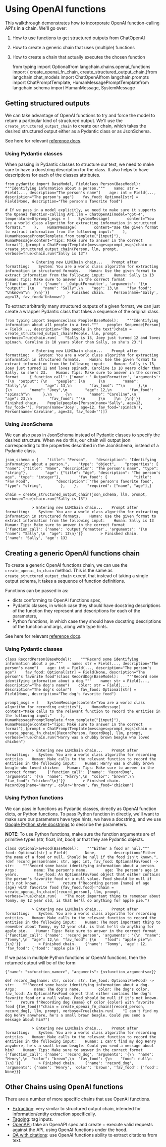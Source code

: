 Using OpenAI functions
======================

This walkthrough demonstrates how to incorporate OpenAI function-calling API's in a chain. We'll go over:

1.  How to use functions to get structured outputs from ChatOpenAI
2.  How to create a generic chain that uses (multiple) functions
3.  How to create a chain that actually executes the chosen function

    from typing import Optionalfrom langchain.chains.openai_functions import (    create_openai_fn_chain,    create_structured_output_chain,)from langchain.chat_models import ChatOpenAIfrom langchain.prompts import ChatPromptTemplate, HumanMessagePromptTemplatefrom langchain.schema import HumanMessage, SystemMessage

Getting structured outputs[​](#getting-structured-outputs "Direct link to Getting structured outputs")
------------------------------------------------------------------------------------------------------

We can take advantage of OpenAI functions to try and force the model to return a particular kind of structured output. We'll use the `create_structured_output_chain` to create our chain, which takes the desired structured output either as a Pydantic class or as JsonSchema.

See here for relevant [reference docs](https://api.python.langchain.com/en/latest/chains/langchain.chains.openai_functions.base.create_structured_output_chain.html).

### Using Pydantic classes[​](#using-pydantic-classes "Direct link to Using Pydantic classes")

When passing in Pydantic classes to structure our text, we need to make sure to have a docstring description for the class. It also helps to have descriptions for each of the classes attributes.

    from pydantic import BaseModel, Fieldclass Person(BaseModel):    """Identifying information about a person."""    name: str = Field(..., description="The person's name")    age: int = Field(..., description="The person's age")    fav_food: Optional[str] = Field(None, description="The person's favorite food")

    # If we pass in a model explicitly, we need to make sure it supports the OpenAI function-calling API.llm = ChatOpenAI(model="gpt-4", temperature=0)prompt_msgs = [    SystemMessage(        content="You are a world class algorithm for extracting information in structured formats."    ),    HumanMessage(        content="Use the given format to extract information from the following input:"    ),    HumanMessagePromptTemplate.from_template("{input}"),    HumanMessage(content="Tips: Make sure to answer in the correct format"),]prompt = ChatPromptTemplate(messages=prompt_msgs)chain = create_structured_output_chain(Person, llm, prompt, verbose=True)chain.run("Sally is 13")

                > Entering new LLMChain chain...    Prompt after formatting:    System: You are a world class algorithm for extracting information in structured formats.    Human: Use the given format to extract information from the following input:    Human: Sally is 13    Human: Tips: Make sure to answer in the correct format     {'function_call': {'name': '_OutputFormatter', 'arguments': '{\n  "output": {\n    "name": "Sally",\n    "age": 13,\n    "fav_food": "Unknown"\n  }\n}'}}        > Finished chain.    Person(name='Sally', age=13, fav_food='Unknown')

To extract arbitrarily many structured outputs of a given format, we can just create a wrapper Pydantic class that takes a sequence of the original class.

    from typing import Sequenceclass People(BaseModel):    """Identifying information about all people in a text."""    people: Sequence[Person] = Field(..., description="The people in the text")chain = create_structured_output_chain(People, llm, prompt, verbose=True)chain.run(    "Sally is 13, Joey just turned 12 and loves spinach. Caroline is 10 years older than Sally, so she's 23.")

                > Entering new LLMChain chain...    Prompt after formatting:    System: You are a world class algorithm for extracting information in structured formats.    Human: Use the given format to extract information from the following input:    Human: Sally is 13, Joey just turned 12 and loves spinach. Caroline is 10 years older than Sally, so she's 23.    Human: Tips: Make sure to answer in the correct format     {'function_call': {'name': '_OutputFormatter', 'arguments': '{\n  "output": {\n    "people": [\n      {\n        "name": "Sally",\n        "age": 13,\n        "fav_food": ""\n      },\n      {\n        "name": "Joey",\n        "age": 12,\n        "fav_food": "spinach"\n      },\n      {\n        "name": "Caroline",\n        "age": 23,\n        "fav_food": ""\n      }\n    ]\n  }\n}'}}        > Finished chain.    People(people=[Person(name='Sally', age=13, fav_food=''), Person(name='Joey', age=12, fav_food='spinach'), Person(name='Caroline', age=23, fav_food='')])

### Using JsonSchema[​](#using-jsonschema "Direct link to Using JsonSchema")

We can also pass in JsonSchema instead of Pydantic classes to specify the desired structure. When we do this, our chain will output json corresponding to the properties described in the JsonSchema, instead of a Pydantic class.

    json_schema = {    "title": "Person",    "description": "Identifying information about a person.",    "type": "object",    "properties": {        "name": {"title": "Name", "description": "The person's name", "type": "string"},        "age": {"title": "Age", "description": "The person's age", "type": "integer"},        "fav_food": {            "title": "Fav Food",            "description": "The person's favorite food",            "type": "string",        },    },    "required": ["name", "age"],}

    chain = create_structured_output_chain(json_schema, llm, prompt, verbose=True)chain.run("Sally is 13")

                > Entering new LLMChain chain...    Prompt after formatting:    System: You are a world class algorithm for extracting information in structured formats.    Human: Use the given format to extract information from the following input:    Human: Sally is 13    Human: Tips: Make sure to answer in the correct format     {'function_call': {'name': 'output_formatter', 'arguments': '{\n  "name": "Sally",\n  "age": 13\n}'}}        > Finished chain.    {'name': 'Sally', 'age': 13}

Creating a generic OpenAI functions chain[​](#creating-a-generic-openai-functions-chain "Direct link to Creating a generic OpenAI functions chain")
---------------------------------------------------------------------------------------------------------------------------------------------------

To create a generic OpenAI functions chain, we can use the `create_openai_fn_chain` method. This is the same as `create_structured_output_chain` except that instead of taking a single output schema, it takes a sequence of function definitions.

Functions can be passed in as:

*   dicts conforming to OpenAI functions spec,
*   Pydantic classes, in which case they should have docstring descriptions of the function they represent and descriptions for each of the parameters,
*   Python functions, in which case they should have docstring descriptions of the function and args, along with type hints.

See here for relevant [reference docs](https://api.python.langchain.com/en/latest/chains/langchain.chains.openai_functions.base.create_openai_fn_chain.html).

### Using Pydantic classes[​](#using-pydantic-classes-1 "Direct link to Using Pydantic classes")

    class RecordPerson(BaseModel):    """Record some identifying information about a pe."""    name: str = Field(..., description="The person's name")    age: int = Field(..., description="The person's age")    fav_food: Optional[str] = Field(None, description="The person's favorite food")class RecordDog(BaseModel):    """Record some identifying information about a dog."""    name: str = Field(..., description="The dog's name")    color: str = Field(..., description="The dog's color")    fav_food: Optional[str] = Field(None, description="The dog's favorite food")

    prompt_msgs = [    SystemMessage(content="You are a world class algorithm for recording entities"),    HumanMessage(        content="Make calls to the relevant function to record the entities in the following input:"    ),    HumanMessagePromptTemplate.from_template("{input}"),    HumanMessage(content="Tips: Make sure to answer in the correct format"),]prompt = ChatPromptTemplate(messages=prompt_msgs)chain = create_openai_fn_chain([RecordPerson, RecordDog], llm, prompt, verbose=True)chain.run("Harry was a chubby brown beagle who loved chicken")

                > Entering new LLMChain chain...    Prompt after formatting:    System: You are a world class algorithm for recording entities    Human: Make calls to the relevant function to record the entities in the following input:    Human: Harry was a chubby brown beagle who loved chicken    Human: Tips: Make sure to answer in the correct format     {'function_call': {'name': 'RecordDog', 'arguments': '{\n  "name": "Harry",\n  "color": "brown",\n  "fav_food": "chicken"\n}'}}        > Finished chain.    RecordDog(name='Harry', color='brown', fav_food='chicken')

### Using Python functions[​](#using-python-functions "Direct link to Using Python functions")

We can pass in functions as Pydantic classes, directly as OpenAI function dicts, or Python functions. To pass Python function in directly, we'll want to make sure our parameters have type hints, we have a docstring, and we use [Google Python style docstrings](https://google.github.io/styleguide/pyguide.html#doc-function-args) to describe the parameters.

**NOTE**: To use Python functions, make sure the function arguments are of primitive types (str, float, int, bool) or that they are Pydantic objects.

    class OptionalFavFood(BaseModel):    """Either a food or null."""    food: Optional[str] = Field(        None,        description="Either the name of a food or null. Should be null if the food isn't known.",    )def record_person(name: str, age: int, fav_food: OptionalFavFood) -> str:    """Record some basic identifying information about a person.    Args:        name: The person's name.        age: The person's age in years.        fav_food: An OptionalFavFood object that either contains the person's favorite food or a null value. Food should be null if it's not known.    """    return f"Recording person {name} of age {age} with favorite food {fav_food.food}!"chain = create_openai_fn_chain([record_person], llm, prompt, verbose=True)chain.run(    "The most important thing to remember about Tommy, my 12 year old, is that he'll do anything for apple pie.")

                > Entering new LLMChain chain...    Prompt after formatting:    System: You are a world class algorithm for recording entities    Human: Make calls to the relevant function to record the entities in the following input:    Human: The most important thing to remember about Tommy, my 12 year old, is that he'll do anything for apple pie.    Human: Tips: Make sure to answer in the correct format     {'function_call': {'name': 'record_person', 'arguments': '{\n  "name": "Tommy",\n  "age": 12,\n  "fav_food": {\n    "food": "apple pie"\n  }\n}'}}        > Finished chain.    {'name': 'Tommy', 'age': 12, 'fav_food': {'food': 'apple pie'}}

If we pass in multiple Python functions or OpenAI functions, then the returned output will be of the form

    {"name": "<<function_name>>", "arguments": {<<function_arguments>>}}

    def record_dog(name: str, color: str, fav_food: OptionalFavFood) -> str:    """Record some basic identifying information about a dog.    Args:        name: The dog's name.        color: The dog's color.        fav_food: An OptionalFavFood object that either contains the dog's favorite food or a null value. Food should be null if it's not known.    """    return f"Recording dog {name} of color {color} with favorite food {fav_food}!"chain = create_openai_fn_chain([record_person, record_dog], llm, prompt, verbose=True)chain.run(    "I can't find my dog Henry anywhere, he's a small brown beagle. Could you send a message about him?")

                > Entering new LLMChain chain...    Prompt after formatting:    System: You are a world class algorithm for recording entities    Human: Make calls to the relevant function to record the entities in the following input:    Human: I can't find my dog Henry anywhere, he's a small brown beagle. Could you send a message about him?    Human: Tips: Make sure to answer in the correct format     {'function_call': {'name': 'record_dog', 'arguments': '{\n  "name": "Henry",\n  "color": "brown",\n  "fav_food": {\n    "food": null\n  }\n}'}}        > Finished chain.    {'name': 'record_dog',     'arguments': {'name': 'Henry', 'color': 'brown', 'fav_food': {'food': None}}}

Other Chains using OpenAI functions[​](#other-chains-using-openai--functions "Direct link to Other Chains using OpenAI  functions")
-----------------------------------------------------------------------------------------------------------------------------------

There are a number of more specific chains that use OpenAI functions.

*   [Extraction](/docs/modules/chains/additional/extraction): very similar to structured output chain, intended for information/entity extraction specifically.
*   [Tagging](/docs/modules/chains/additional/tagging): tag inputs.
*   [OpenAPI](/docs/modules/chains/additional/openapi_openai): take an OpenAPI spec and create + execute valid requests against the API, using OpenAI functions under the hood.
*   [QA with citations](/docs/modules/chains/additional/qa_citations): use OpenAI functions ability to extract citations from text.